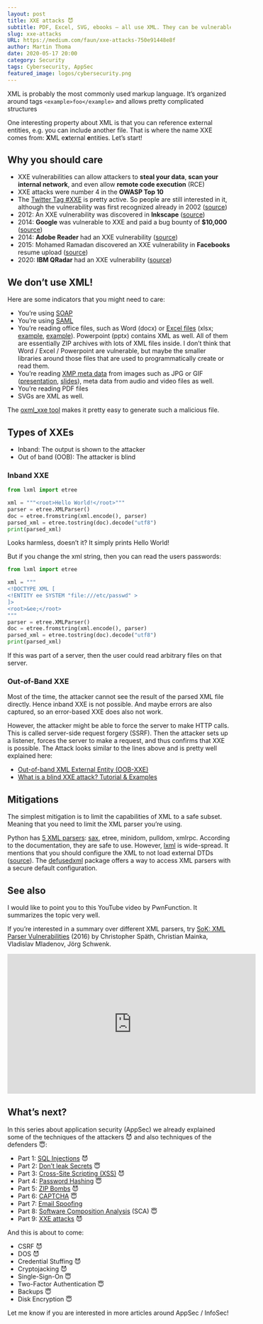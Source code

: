 ```yaml
---
layout: post
title: XXE attacks 😈
subtitle: PDF, Excel, SVG, ebooks — all use XML. They can be vulnerable.
slug: xxe-attacks
URL: https://medium.com/faun/xxe-attacks-750e91448e8f
author: Martin Thoma
date: 2020-05-17 20:00
category: Security
tags: Cybersecurity, AppSec
featured_image: logos/cybersecurity.png
---
```

XML is probably the most commonly used markup language. It’s organized around tags `<example>foo</example>` and allows pretty complicated structures

One interesting property about XML is that you can reference external entities, e.g. you can include another file. That is where the name XXE comes from: **X**ML e**x**ternal **e**ntities. Let’s start!

## Why you should care

* XXE vulnerabilities can allow attackers to **steal your data**, **scan your internal network**, and even allow **remote code execution** (RCE)
* XXE attacks were number 4 in the **OWASP Top 10**
* The [Twitter Tag #XXE](https://twitter.com/hashtag/XXE?src=hashtag_click) is pretty active. So people are still interested in it, although the vulnerability was first recognized already in 2002 ([source](https://www.securityfocus.com/archive/1/303509))
* 2012: An XXE vulnerability was discovered in **Inkscape** ([source](https://bugs.launchpad.net/inkscape/+bug/1025185))
* 2014: **Google** was vulnerable to XXE and paid a bug bounty of **$10,000** ([source](https://blog.detectify.com/2014/04/11/how-we-got-read-access-on-googles-production-servers/))
* 2014: **Adobe Reader** had an XXE vulnerability ([source](https://www.cvedetails.com/cve/CVE-2014-8452/))
* 2015: Mohamed Ramadan discovered an XXE vulnerability in **Facebooks** resume upload ([source](https://securityaffairs.co/wordpress/31677/hacking/hacking-facebook-word-document.html))
* 2020: **IBM QRadar** had an XXE vulnerability ([source](https://cve.mitre.org/cgi-bin/cvename.cgi?name=CVE-2020-4510))

## We don’t use XML!

Here are some indicators that you might need to care:

* You’re using [SOAP](https://en.wikipedia.org/wiki/SOAP)
* You’re using [SAML](https://en.wikipedia.org/wiki/Security_Assertion_Markup_Language)
* You’re reading office files, such as Word (docx) or [Excel files](https://en.wikipedia.org/wiki/Office_Open_XML) (xlsx; [example](https://github.com/StefanMichielse/generate_xxe_payloads), [example](https://github.com/jmcnamara/excel-reader-xlsx/issues/10)). Powerpoint (pptx) contains XML as well. All of them are essentially ZIP archives with lots of XML files inside. I don’t think that Word / Excel / Powerpoint are vulnerable, but maybe the smaller libraries around those files that are used to programmatically create or read them.
* You’re reading [XMP meta data](https://en.wikipedia.org/wiki/Extensible_Metadata_Platform) from images such as JPG or GIF ([presentation](https://www.youtube.com/watch?v=LZUlw8hHp44), [slides](https://www.blackhat.com/docs/webcast/11192015-exploiting-xml-entity-vulnerabilities-in-file-parsing-functionality.pdf)), meta data from audio and video files as well.
* You’re reading PDF files
* SVGs are XML as well.

The [oxml_xxe tool](https://github.com/BuffaloWill/oxml_xxe) makes it pretty easy to generate such a malicious file.

## Types of XXEs

* Inband: The output is shown to the attacker
* Out of band (OOB): The attacker is blind

### Inband XXE

```python
from lxml import etree

xml = """<root>Hello World!</root>"""
parser = etree.XMLParser()
doc = etree.fromstring(xml.encode(), parser)
parsed_xml = etree.tostring(doc).decode("utf8")
print(parsed_xml)
```

Looks harmless, doesn’t it? It simply prints <root>Hello World!</root>

But if you change the xml string, then you can read the users passwords:

```python
from lxml import etree

xml = """
<!DOCTYPE XML [
<!ENTITY ee SYSTEM "file:///etc/passwd" >
]>
<root>&ee;</root>
"""
parser = etree.XMLParser()
doc = etree.fromstring(xml.encode(), parser)
parsed_xml = etree.tostring(doc).decode("utf8")
print(parsed_xml)
```

If this was part of a server, then the user could read arbitrary files on that
server.

### Out-of-Band XXE

Most of the time, the attacker cannot see the result of the parsed XML file
directly. Hence inband XXE is not possible. And maybe errors are also captured,
so an error-based XXE does also not work.

However, the attacker might be able to force the server to make HTTP calls.
This is called server-side request forgery (SSRF). Then the attacker sets up a
listener, forces the server to make a request, and thus confirms that XXE is
possible. The Attack looks similar to the lines above and is pretty well
explained here:

* [Out-of-band XML External Entity (OOB-XXE)](https://www.acunetix.com/blog/articles/band-xml-external-entity-oob-xxe/)
* [What is a blind XXE attack? Tutorial & Examples](https://portswigger.net/web-security/xxe/blind)


## Mitigations

The simplest mitigation is to limit the capabilities of XML to a safe subset.
Meaning that you need to limit the XML parser you’re using.

Python has [5 XML
parsers](https://docs.python.org/3/library/xml.html#xml-vulnerabilities):
[sax](https://docs.python.org/3/library/xml.sax.reader.html#module-xml.sax.xmlreader),
etree, minidom, pulldom, xmlrpc. According to the documentation, they are safe
to use. However, [lxml](https://lxml.de/) is wide-spread. It mentions that you
should configure the XML to not load external DTDs
([source](https://lxml.de/FAQ.html#how-do-i-use-lxml-safely-as-a-web-service-endpoint)).
The [defusedxml](https://pypi.org/project/defusedxml/) package offers a way to
access XML parsers with a secure default configuration.

## See also

I would like to point you to this YouTube video by PwnFunction. It summarizes
the topic very well.

If you’re interested in a summary over different XML parsers, try [SoK: XML
Parser
Vulnerabilities](https://www.usenix.org/system/files/conference/woot16/woot16-paper-spath.pdf)
(2016) by Christopher Späth, Christian Mainka, Vladislav Mladenov, Jörg
Schwenk.

<center><iframe width="560" height="315" src="https://www.youtube.com/embed/gjm6VHZa_8s" frameborder="0" allowfullscreen></iframe></center>

## What’s next?

In this series about application security (AppSec) we already explained some of the techniques of the attackers 😈 and also techniques of the defenders 😇:

* Part 1: [SQL Injections](https://medium.com/faun/sql-injections-e8bc9a14c95) 😈
* Part 2: [Don’t leak Secrets](https://levelup.gitconnected.com/leaking-secrets-240a3484cb80) 😇
* Part 3: [Cross-Site Scripting (XSS)](https://levelup.gitconnected.com/cross-site-scripting-xss-fd374ce71b2f) 😈
* Part 4: [Password Hashing](https://levelup.gitconnected.com/password-hashing-eb3b97684636) 😇
* Part 5: [ZIP Bombs](https://medium.com/bugbountywriteup/zip-bombs-30337a1b0112) 😈
* Part 6: [CAPTCHA](https://medium.com/plain-and-simple/captcha-500991bd90a3) 😇
* Part 7: [Email Spoofing](https://medium.com/bugbountywriteup/email-spoofing-9da8d33406bf)
* Part 8: [Software Composition Analysis](https://medium.com/python-in-plain-english/software-composition-analysis-sca-7e573214a98e) (SCA) 😇
* Part 9: [XXE attacks](https://medium.com/faun/xxe-attacks-750e91448e8f) 😈

And this is about to come:

* CSRF 😈
* DOS 😈
* Credential Stuffing 😈
* Cryptojacking 😈
* Single-Sign-On 😇
* Two-Factor Authentication 😇
* Backups 😇
* Disk Encryption 😇

Let me know if you are interested in more articles around AppSec / InfoSec!

